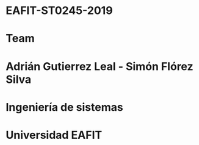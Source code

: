 # EAFIT-ST0245-2019

# Team
# Adrián Gutierrez Leal       -      Simón Flórez Silva

# Ingeniería de sistemas
# Universidad EAFIT

